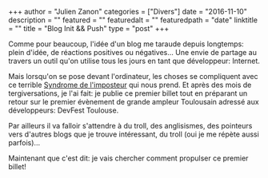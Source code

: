 +++
author = "Julien Zanon"
categories = ["Divers"]
date = "2016-11-10"
description = ""
featured = ""
featuredalt = ""
featuredpath = "date"
linktitle = ""
title = "Blog Init && Push"
type = "post"
+++

Comme pour beaucoup, l'idée d'un blog me taraude depuis longtemps: plein d'idée, de réactions positives ou négatives...
Une envie de partage au travers un outil qu'on utilise tous les jours en tant que développeur: Internet.

Mais lorsqu'on se pose devant l'ordinateur, les choses se compliquent avec ce terrible 
[Syndrome de l'imposteur](https://fr.wikipedia.org/wiki/Syndrome_de_l%27imposteur) qui nous prend.
Et après des mois de tergiversations, je l'ai fait: 
je publie ce premier billet tout en préparant un retour sur le premier évènement de grande ampleur Toulousain
adressé aux développeurs: DevFest Toulouse.

Par ailleurs il va falloir s'attendre à du troll, des anglisismes, des pointeurs vers d'autres blogs que je trouve intéressant,
 du troll (oui je me répète aussi parfois)... 

Maintenant que c'est dit: je vais chercher comment propulser ce premier billet!

